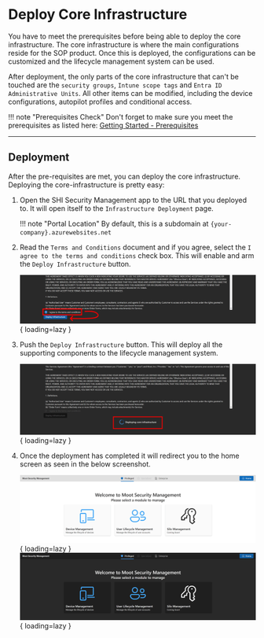 # Deploy Core Infrastructure

You have to meet the prerequisites before being able to deploy the core infrastructure.
The core infrastructure is where the main configurations reside for the SOP product.
Once this is deployed, the configurations can be customized and the lifecycle management system can be used.

After deployment, the only parts of the core infrastructure that can't be touched are the `security groups`, `Intune scope tags` and `Entra ID Administrative Units`. All other items can be modified, including the device configurations, autopilot profiles and conditional access.

!!! note "Prerequisites Check"
    Don't forget to make sure you meet the prerequisites as listed here:
    [Getting Started - Prerequisites](../../Prerequisites.md)

---

## Deployment

After the pre-requisites are met, you can deploy the core infrastructure.
Deploying the core-infrastructure is pretty easy:

1. Open the SHI Security Management app to the URL that you deployed to. It will open itself to the `Infrastructure Deployment` page.

    !!! note "Portal Location"
        By default, this is a subdomain at `{your-company}.azurewebsites.net`

2. Read the `Terms and Conditions` document and if you agree, select the `I agree to the terms and conditions` check box. This will enable and arm the `Deploy Infrastructure` button.

    ![Screenshot of the Infrastructure Deployment page showing the "I agree" button as checked and the deploy button as enabled. The check box is highlighted by a red box indicating what should be selected.](../../../assets/Images/Screenshots/Core-Infrastructure-Deployment.png){ loading=lazy }

3. Push the `Deploy Infrastructure` button. This will deploy all the supporting components to the lifecycle management system.

    ![Screenshot of the core infrastructure deployment spinner indicating a deployment is in progress. The spinner has been highlighted by a red box indicating where the deployment in progress spinner will appear.](../../../assets/Images/Screenshots/Spinner.png){ loading=lazy }

4. Once the deployment has completed it will redirect you to the home screen as seen in the below screenshot.

    ![Screenshot of the home page with the navigation cards visible.](../../../assets/Images/Screenshots/Home-Screen-Light.png#only-light){ loading=lazy }
    ![Screenshot of the home page with the navigation cards visible.](../../../assets/Images/Screenshots/Home-Screen-Dark.png#only-dark){ loading=lazy }
